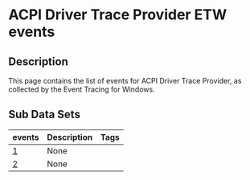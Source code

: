 # ACPI Driver Trace Provider ETW events

## Description
This page contains the list of events for ACPI Driver Trace Provider, as collected by the Event Tracing for Windows.

## Sub Data Sets
|events|Description|Tags|
|---|---|---|
|[1](events/event-1.md)|None||
|[2](events/event-2.md)|None||
